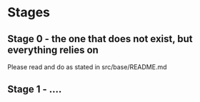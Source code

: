 # Stages

## Stage 0 - the one that does not exist, but everything relies on

Please read and do as stated in src/base/README.md

## Stage 1 - .... 


